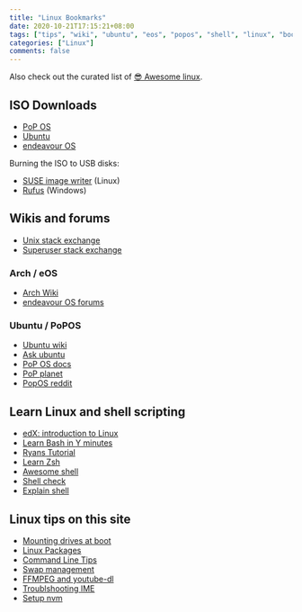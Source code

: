 ```yaml
---
title: "Linux Bookmarks"
date: 2020-10-21T17:15:21+08:00
tags: ["tips", "wiki", "ubuntu", "eos", "popos", "shell", "linux", "bookmark"]
categories: ["Linux"]
comments: false
---
```


Also check out the curated list of [😎 Awesome linux](https://github.com/aleksandar-todorovic/awesome-linux).

<!--more-->

## ISO Downloads

- [PoP OS](https://system76.com/pop)
- [Ubuntu](https://ubuntu.com/download)
- [endeavour OS](https://endeavouros.com/latest-release/)

Burning the ISO to USB disks:

- [SUSE image writer](https://software.opensuse.org/package/imagewriter) (Linux)
- [Rufus](https://rufus.ie/en_IE.html) (Windows)

## Wikis and forums

- [Unix stack exchange](https://unix.stackexchange.com/)
- [Superuser stack exchange](https://superuser.com)

### Arch / eOS

- [Arch Wiki](https://wiki.archlinux.org/)
- [endeavour OS forums](https://forum.endeavouros.com/)

### Ubuntu / PoPOS

- [Ubuntu wiki](https://wiki.ubuntu.com/)
- [Ask ubuntu](https://askubuntu.com/)
- [PoP OS docs](https://pop.system76.com/docs/)
- [PoP planet](https://pop-planet.info/)
- [PopOS reddit](https://www.reddit.com/r/pop_os/)

## Learn Linux and shell scripting

- [edX: introduction to Linux](https://www.edx.org/course/introduction-to-linux)
- [Learn Bash in Y minutes](https://learnxinyminutes.com/docs/bash/)
- [Ryans Tutorial](https://ryanstutorials.net/)
- [Learn Zsh](https://linuxconfig.org/learn-the-basics-of-the-zsh-shell)
- [Awesome shell](https://github.com/alebcay/awesome-shell)
- [Shell check](https://www.shellcheck.net/)
- [Explain shell](https://explainshell.com/)

## Linux tips on this site

- [Mounting drives at boot](/linux/fstab.md)
- [Linux Packages](/linux/pkgs.md)
- [Command Line Tips](/linux/cli-tips.md)
- [Swap management](/linux/swap.md)
- [FFMPEG and youtube-dl](/linux/youtubedl.md)
- [Troublshooting IME](/linux/fix-ime.md)
- [Setup nvm](/linux/nvm.md)

